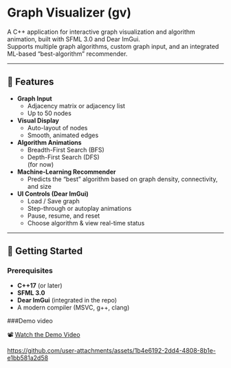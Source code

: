 # Graph Visualizer (gv)

A C++ application for interactive graph visualization and algorithm animation, built with SFML 3.0 and Dear ImGui.  
Supports multiple graph algorithms, custom graph input, and an integrated ML-based “best-algorithm” recommender.

---

## 🌟 Features

- **Graph Input**  
  - Adjacency matrix or adjacency list  
  - Up to 50 nodes  
- **Visual Display**  
  - Auto-layout of nodes  
  - Smooth, animated edges  
- **Algorithm Animations**  
  - Breadth-First Search (BFS)  
  - Depth-First Search (DFS)  
(for now)
- **Machine-Learning Recommender**  
  - Predicts the “best” algorithm based on graph density, connectivity, and size  
- **UI Controls (Dear ImGui)**  
  - Load / Save graph  
  - Step-through or autoplay animations  
  - Pause, resume, and reset  
  - Choose algorithm & view real-time status  

---

## 🚀 Getting Started

### Prerequisites
- **C++17** (or later)  
- **SFML 3.0**  
- **Dear ImGui** (integrated in the repo)  
- A modern compiler (MSVC, g++, clang)

###Demo video

📽️ [Watch the Demo Video](https://drive.google.com/file/d/1wv8nZsUsVkeWkdi9MkA26ABucrRaAHXX/view?usp=sharing)



https://github.com/user-attachments/assets/1b4e6192-2dd4-4808-8b1e-e1bb581a2d58

